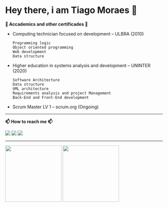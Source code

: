 # Hey there, i am Tiago Moraes 👋

**📘 Accademics and other certificades 📘**
   
   + Computing technician focused on development – ULBRA (2010) 
   
         Programming logic
         Object oriented programming
         Web development
         Data structure
   + Higher education in systems analysis and development – UNINTER (2020)
   
         Software Architecture
         Data structure
         UML architecture
         Requirements analysis and project Management
         Back-End and Front-End development
   + Scrum Master LV 1 – scrum.org (Ongoing)

***

**📫 How to reach me 📫**
    <div>
    <a href="https://instagram.com/tiagotlm" target="_blank"><img src="https://img.shields.io/badge/-Instagram-%23E4405F?style=for-the-badge&logo=instagram&logoColor=white" target="_blank"></a>
     <a href = "mailto:tiagotlm@live.com"><img src="https://img.shields.io/badge/Microsoft_Outlook-0078D4?style=for-the-badge&logo=microsoft-outlook&logoColor=white" target="_blank"></a>
     <a href="https://www.linkedin.com/in/tiagotlm" target="_blank"><img src="https://img.shields.io/badge/-LinkedIn-%230077B5?style=for-the-badge&logo=linkedin&logoColor=white" target="_blank"></a>
     </div>

***
       


<div>
  <img height="180em" src="https://github-readme-stats.vercel.app/api?username=tlmsenpai&show_icons=true&theme=tokyonight"/>
  <img height="180em" src="https://github-readme-stats.vercel.app/api/top-langs/?username=tlmsenpai&layout=compact&theme=tokyonight"/>
</div>
